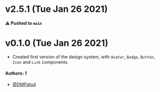 # v2.5.1 (Tue Jan 26 2021)

#### ⚠️ Pushed to `main`

# v0.1.0 (Tue Jan 26 2021)

- Created first version of the design system, with `Avatar`, `Badge`, `Button`, `Icon` and `Link` components.

#### Authors: 1

- [@DMPatod](https://github.com/DMPatod)
